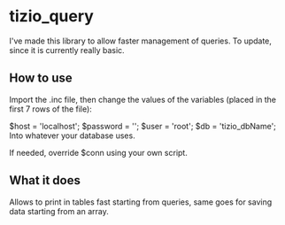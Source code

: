 # tizio_query
I've made this library to allow faster management of queries.
To update, since it is currently really basic.

## How to use
Import the .inc file, then change the values of the variables (placed in the first 7 rows of the file):

$host = 'localhost';
$password = '';
$user = 'root';
$db = 'tizio_dbName';
Into whatever your database uses.

If needed, override $conn using your own script.

## What it does
Allows to print in tables fast starting from queries, same goes for saving data starting from an array.
